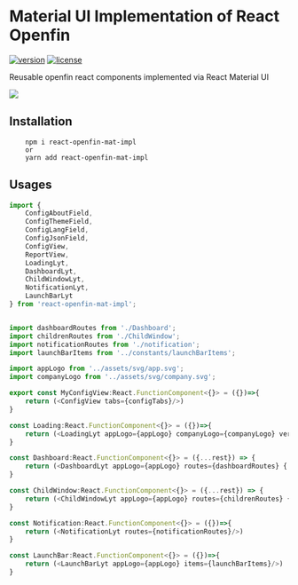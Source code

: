 # Material UI Implementation of React Openfin
[![version][version-badge]][CHANGELOG] [![license][license-badge]][LICENSE]

Reusable openfin react components implemented via React Material UI


[LICENSE]: ./LICENSE.md
[CHANGELOG]: ./CHANGELOG.md

![](https://albertleigh.github.io/openfin-react-latest/img/screenshoot.gif)


## Installation

```text
    npm i react-openfin-mat-impl
    or 
    yarn add react-openfin-mat-impl
```

## Usages
```typescript jsx
import {
    ConfigAboutField,
    ConfigThemeField,
    ConfigLangField,
    ConfigJsonField,
    ConfigView, 
    ReportView, 
    LoadingLyt,
    DashboardLyt,
    ChildWindowLyt,
    NotificationLyt,
    LaunchBarLyt
} from 'react-openfin-mat-impl';


import dashboardRoutes from './Dashboard';
import childrenRoutes from './ChildWindow';
import notificationRoutes from './notification';
import launchBarItems from '../constants/launchBarItems';

import appLogo from '../assets/svg/app.svg';
import companyLogo from '../assets/svg/company.svg';

export const MyConfigView:React.FunctionComponent<{}> = ({})=>{
    return (<ConfigView tabs={configTabs}/>)
}

const Loading:React.FunctionComponent<{}> = ({})=>{
    return (<LoadingLyt appLogo={appLogo} companyLogo={companyLogo} version={process.env.REACT_APP_VERSION}/>)
}

const Dashboard:React.FunctionComponent<{}> = ({...rest}) => {
    return (<DashboardLyt appLogo={appLogo} routes={dashboardRoutes} {...rest}/>)
}

const ChildWindow:React.FunctionComponent<{}> = ({...rest}) => {
    return (<ChildWindowLyt appLogo={appLogo} routes={childrenRoutes} {...rest}/>)
}

const Notification:React.FunctionComponent<{}> = ({})=>{
    return (<NotificationLyt routes={notificationRoutes}/>)
}

const LaunchBar:React.FunctionComponent<{}> = ({})=>{
    return (<LaunchBarLyt appLogo={appLogo} items={launchBarItems}/>)
}

```


[version-badge]: https://img.shields.io/badge/version-0.70.10.beta-blue.svg
[license-badge]: https://img.shields.io/badge/license-MIT-blue.svg
